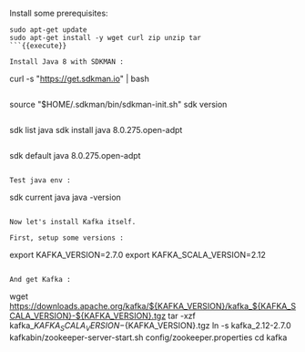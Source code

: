 Install some prerequisites:


```
sudo apt-get update
sudo apt-get install -y wget curl zip unzip tar
```{{execute}}

Install Java 8 with SDKMAN :

```
curl -s "https://get.sdkman.io" | bash
```{{execute}}

```
source "$HOME/.sdkman/bin/sdkman-init.sh"
sdk version
```{{execute}}

```
sdk list java
sdk install java 8.0.275.open-adpt
```{{execute}}

```
sdk default java 8.0.275.open-adpt
```{{execute}}

Test java env :

```
sdk current java
java -version
```{{execute}}

Now let's install Kafka itself.

First, setup some versions :

```
export KAFKA_VERSION=2.7.0
export KAFKA_SCALA_VERSION=2.12
```{{execute}}

And get Kafka :

```
wget https://downloads.apache.org/kafka/${KAFKA_VERSION}/kafka_${KAFKA_SCALA_VERSION}-${KAFKA_VERSION}.tgz
tar -xzf kafka_${KAFKA_SCALA_VERSION}-${KAFKA_VERSION}.tgz
ln -s kafka_2.12-2.7.0 kafkabin/zookeeper-server-start.sh config/zookeeper.properties
cd kafka
```{{execute}}
